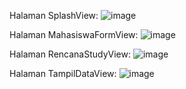 Halaman SplashView:
![image](https://github.com/user-attachments/assets/cf70d099-c6e4-4b45-8382-c681d31fab4f)

Halaman MahasiswaFormView:
![image](https://github.com/user-attachments/assets/b7136f3d-9d9b-418b-abb1-0ee4e4666886)

Halaman RencanaStudyView:
![image](https://github.com/user-attachments/assets/6057250c-f61a-40c6-8926-d4dd924ed0ce)

Halaman TampilDataView:
![image](https://github.com/user-attachments/assets/c95fa7c7-5119-4fc8-b122-534b681153ca)
